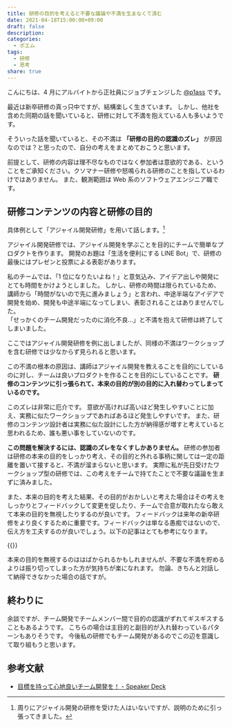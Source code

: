 ```yaml
---
title: 研修の目的を考えると不要な議論や不満を生まなくて済む
date: 2021-04-18T15:00:00+09:00
draft: false
description:
categories:
  - ポエム
tags:
  - 研修
  - 思考
share: true
---
```


こんにちは、4 月にアルバイトから正社員にジョブチェンジした [@p1ass](https://twitter.com/p1ass) です。

最近は新卒研修の真っ只中ですが、結構楽しく生きています。
しかし、他社を含めた同期の話を聞いていると、研修に対して不満を抱えている人も多いようです。

そういった話を聞いていると、その不満は **「研修の目的の認識のズレ」** が原因なのでは？と思ったので、自分の考えをまとめておこうと思います。

前提として、研修の内容は理不尽なものではなく参加者は意欲的である、ということをご承知ください。クソマナー研修や怒鳴られる研修のことを指しているわけではありません。
また、観測範囲は Web 系のソフトウェアエンジニア職です。

<!--more-->

## 研修コンテンツの内容と研修の目的

具体例として「アジャイル開発研修」を用いて話します。[^アジャイル]

アジャイル開発研修では、アジャイル開発を学ぶことを目的にチームで簡単なプロダクトを作ります。
開発のお題は「生活を便利にする LINE Bot」で、研修の最後にはプレゼンと投票による表彰があります。

[^アジャイル]: 周りにアジャイル開発の研修を受けた人はいないですが、説明のために引っ張ってきました。

私のチームでは、「1 位になりたいよね！」と意気込み、アイデア出しや開発にとても時間をかけようとしました。
しかし、研修の時間は限られているため、講師から「時間がないので先に進みましょう」と言われ、中途半端なアイデアで開発を始め、開発も中途半端になってしまい、表彰されることはありませんでした。  
「せっかくのチーム開発だったのに消化不良...」と不満を抱えて研修は終了してしまいました。

ここではアジャイル開発研修を例に出しましたが、同様の不満はワークショップを含む研修では少なからず見られると思います。

この不満の根本の原因は、講師はアジャイル開発を教えることを目的にしているのに対し、チームは良いプロダクトを作ることを目的にしていることです。
**研修のコンテンツに引っ張られて、本来の目的が別の目的に入れ替わってしまっているのです。**

このズレは非常に厄介です。
意欲が高ければ高いほど発生しやすいことに加え、実務に似たワークショップであればあるほど発生しやすいです。
また、研修のコンテンツ設計者は実務に似た設計にした方が納得感が増すと考えていると思われるため、誰も悪い事をしていないのです。

**この問題を解決するには、認識のズレをなくすしかありません。**
研修の参加者は研修の本来の目的をしっかり考え、その目的と外れる事柄に関しては一定の距離を置いて接すると、不満が溜まらないと思います。
実際に私が先日受けたワークショップ型の研修では、この考えをチームで持てたことで不要な議論を生まずに済みました。

また、本来の目的を考えた結果、その目的がおかしいと考えた場合はその考えをしっかりとフィードバックして変更を促したり、チームで合意が取れたなら敢えて本来の目的を無視したりするのが良いです。
フィードバックは来年の新卒研修をより良くするために重要です。フィードバックは単なる愚痴ではないので、伝え方を工夫するのが良いでしょう。以下の記事はとても参考になります。

{{<ex-link url="https://konifar.hatenablog.com/entry/2017/08/30/113515" >}}

本来の目的を無視するのははばかられるかもしれませんが、不要な不満を貯めるよりは振り切ってしまった方が気持ちが楽になれます。
勿論、きちんと対話して納得できなかった場合の話ですが。

## 終わりに

余談ですが、チーム開発でチームメンバー間で目的の認識がずれてギスギスすることもあるようです。
こちらの場合は主目的と副目的が入れ替わっているパターンもありそうです。
今後私の研修でもチーム開発があるのでこの辺を意識して取り組もうと思います。

## 参考文献

- [目標を持って心地良いチーム開発を！ - Speaker Deck](https://speakerdeck.com/dena_tech/mu-biao-wochi-tutexin-di-liang-itimukai-fa-wo)
